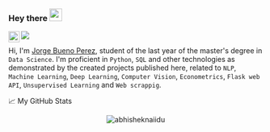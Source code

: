 ### Hey there <img src="https://media.giphy.com/media/hvRJCLFzcasrR4ia7z/giphy.gif" width="25px">

<a href="https://www.linkedin.com/in/jorge-bueno-perez-156520150/">
  <img align="left" alt="Abhishek's LinkedIN" width="22px" src="https://raw.githubusercontent.com/peterthehan/peterthehan/master/assets/linkedin.svg" />
</a>

![](https://visitor-badge.glitch.me/badge?page_id=lajobu)

Hi, I'm [Jorge Bueno Perez](https://www.jorgebuenoperez.com/), student of the last year of the master's degree in `Data Science`. I'm proficient in `Python`, `SQL` and other technologies as demonstrated by the created projects published here, related to `NLP`, `Machine Learning`, `Deep Learning`, `Computer Vision`, `Econometrics`, `Flask web API`, `Unsupervised Learning` and `Web scrappig`.

📈 My GitHub Stats

<p align="center"> <img src="https://github-readme-stats.vercel.app/api?username=lajobu&show_icons=true&theme=gotham" alt="abhisheknaiidu" />
